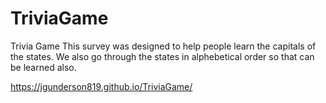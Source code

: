 # TriviaGame
Trivia Game
This survey was designed to help people learn the capitals of the states.  We also go through the states in alphebetical order so that can be learned also.

https://jgunderson819.github.io/TriviaGame/